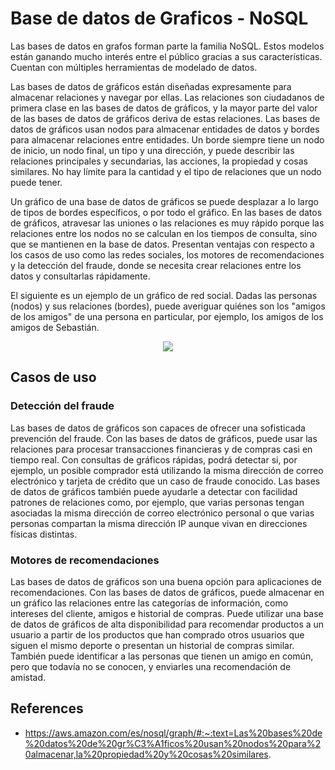 # Base de datos de Graficos - NoSQL

Las bases de datos en grafos forman parte la familia NoSQL. Estos modelos están ganando mucho interés entre el público gracias a sus características. Cuentan con múltiples herramientas de modelado de datos.

Las bases de datos de gráficos están diseñadas expresamente para almacenar relaciones y navegar por ellas. Las relaciones son ciudadanos de primera clase en las bases de datos de gráficos, y la mayor parte del valor de las bases de datos de gráficos deriva de estas relaciones. Las bases de datos de gráficos usan nodos para almacenar entidades de datos y bordes para almacenar relaciones entre entidades. Un borde siempre tiene un nodo de inicio, un nodo final, un tipo y una dirección, y puede describir las relaciones principales y secundarias, las acciones, la propiedad y cosas similares. No hay límite para la cantidad y el tipo de relaciones que un nodo puede tener.

Un gráfico de una base de datos de gráficos se puede desplazar a lo largo de tipos de bordes específicos, o por todo el gráfico. En las bases de datos de gráficos, atravesar las uniones o las relaciones es muy rápido porque las relaciones entre los nodos no se calculan en los tiempos de consulta, sino que se mantienen en la base de datos.
Presentan ventajas con respecto a los casos de uso como las redes sociales, los motores de recomendaciones y la detección del fraude, donde se necesita crear relaciones entre los datos y consultarlas rápidamente.

El siguiente es un ejemplo de un gráfico de red social. Dadas las personas (nodos) y sus relaciones (bordes), puede averiguar quiénes son los "amigos de los amigos" de una persona en particular, por ejemplo, los amigos de los amigos de Sebastián.

<p align="center">
  <img src="https://github.com/dimasx010/knowledge/assets/105082657/2cfe8a45-07eb-4eb9-a675-b2ac08537133">
</p>

## Casos de uso

### Detección del fraude

Las bases de datos de gráficos son capaces de ofrecer una sofisticada prevención del fraude. Con las bases de datos de gráficos, puede usar las relaciones para procesar transacciones financieras y de compras casi en tiempo real. Con consultas de gráficos rápidas, podrá detectar si, por ejemplo, un posible comprador está utilizando la misma dirección de correo electrónico y tarjeta de crédito que un caso de fraude conocido. Las bases de datos de gráficos también puede ayudarle a detectar con facilidad patrones de relaciones como, por ejemplo, que varias personas tengan asociadas la misma dirección de correo electrónico personal o que varias personas compartan la misma dirección IP aunque vivan en direcciones físicas distintas.

### Motores de recomendaciones

Las bases de datos de gráficos son una buena opción para aplicaciones de recomendaciones. Con las bases de datos de gráficos, puede almacenar en un gráfico las relaciones entre las categorías de información, como intereses del cliente, amigos e historial de compras. Puede utilizar una base de datos de gráficos de alta disponibilidad para recomendar productos a un usuario a partir de los productos que han comprado otros usuarios que siguen el mismo deporte o presentan un historial de compras similar. También puede identificar a las personas que tienen un amigo en común, pero que todavía no se conocen, y enviarles una recomendación de amistad.

## References
- https://aws.amazon.com/es/nosql/graph/#:~:text=Las%20bases%20de%20datos%20de%20gr%C3%A1ficos%20usan%20nodos%20para%20almacenar,la%20propiedad%20y%20cosas%20similares.
